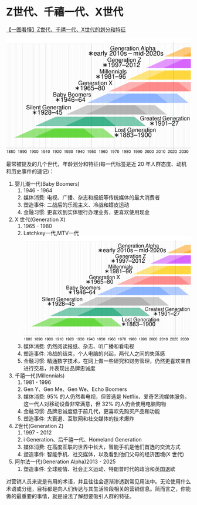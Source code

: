 # Z世代、千禧一代、X世代

[【一图看懂】Z世代、千禧一代、X世代的划分和特征](https://zhuanlan.zhihu.com/p/404846629)

![](Pics/encyclopedia001.png)

最常被提及的几个世代，年龄划分和特征(每一代标签是近 20 年人群态度、动机和历史事件的速记)：
1. 婴儿潮一代(Baby Boomers)
   1. 1946 - 1964
   2. 媒体消费: 电视、广播、杂志和报纸等传统媒体的最大消费者
   3. 塑造事件: 二战后的乐观主义、冷战和嬉皮运动
   4. 金融习惯: 更喜欢到实体银行办理业务，更喜欢使用现金
2. X 世代(Generation X) 
   1. 1965 - 1980
   2. Latchkey一代,MTV一代
![](Pics/encyclopedia001.png)
   3. 媒体消费: 仍然阅读报纸、杂志、听广播和看电视
   4. 塑造事件: 冷战的结束，个人电脑的兴起，两代人之间的失落感
   5. 金融习惯: 精通数字技术，在网上做一些研究和财务管理，仍然更喜欢亲自进行交易，并表现出品牌忠诚度
3. 千禧一代(Millennials)
   1. 1981 - 1996
   2. Gen Y、Gen Me、Gen We、Echo Boomers
   3. 媒体消费: 95% 的人仍然看电视，但首选是 Netflix、爱奇艺流媒体服务。这一代人对移动设备非常满意，但 32% 的人仍会使用电脑购物
   4. 金融习惯: 品牌忠诚度低于前几代，更喜欢先购买产品和功能
   5. 塑造事件: 大衰退、互联网和社交媒体的技术爆炸
4. Z世代(Generation Z)
   1. 1997 - 2012
   2. i Generation、后千禧一代、Homeland Generation
   3. 媒体消费: 在高度互联的世界中长大，智能手机是他们首选的交流方式
   4. 塑造事件: 智能手机、社交媒体，以及看到他们父母的经济困境(X 世代)
5. 阿尔法一代(Generation Alpha)2013 - 2025
   1. 塑造事件: 全球疫情、社会正义运动、特朗普时代的政治和英国退欧

对营销人员来说是有用的术语，并且往往会逐渐渗透到常见用法中。无论使用什么术语或分组，目标都是向人们传达与其生活阶段相关的营销信息。简而言之，你能做的最重要的事情，就是设法了解想要吸引人群的特征。

